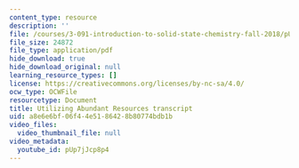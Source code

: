 ```yaml
---
content_type: resource
description: ''
file: /courses/3-091-introduction-to-solid-state-chemistry-fall-2018/pUp7jJcp8p4_transcript.pdf
file_size: 24872
file_type: application/pdf
hide_download: true
hide_download_original: null
learning_resource_types: []
license: https://creativecommons.org/licenses/by-nc-sa/4.0/
ocw_type: OCWFile
resourcetype: Document
title: Utilizing Abundant Resources transcript
uid: a8e6e6bf-06f4-4e51-8642-8b80774bdb1b
video_files:
  video_thumbnail_file: null
video_metadata:
  youtube_id: pUp7jJcp8p4
---
```

